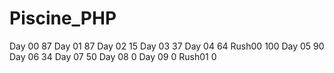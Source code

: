 # Piscine_PHP

Day 00 87
Day 01 87
Day 02 15
Day 03 37
Day 04 64
Rush00 100
Day 05 90
Day 06 34
Day 07 50
Day 08 0
Day 09 0
Rush01 0

